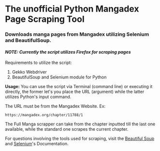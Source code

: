 # The unofficial Python Mangadex Page Scraping Tool
### Downloads manga pages from Mangadex utilizing Selenium and BeautifulSoup.

#### ***NOTE: Currently the script utilizes Firefox for scraping pages***

Requirements to utilize the script:
1) Gekko Webdriver
2) BeautifulSoup and Selenium module for Python

**Usage:** You can use the script via Terminal (command line) or executing it directly, the former let's you place the URL (argument) while the latter utilizes Python's input command.

The URL must be from the Mangadex Website. Ex:
```
https://mangadex.org/chapter/11788/1
```

The Full Manga scrapper can take from the chapter inputted till the last one available, while the standard one scrapes the current chapter.

For questions involving the tools used for scraping, visit the [Beautiful Soup](https://www.crummy.com/software/BeautifulSoup/bs4/doc/) and [Selenium](https://selenium-python.readthedocs.io/)'s Documentation.
